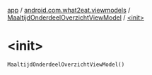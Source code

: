 [app](../../index.md) / [android.com.what2eat.viewmodels](../index.md) / [MaaltijdOnderdeelOverzichtViewModel](index.md) / [&lt;init&gt;](./-init-.md)

# &lt;init&gt;

`MaaltijdOnderdeelOverzichtViewModel()`